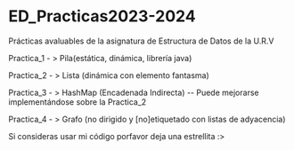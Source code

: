 # ED_Practicas2023-2024
Prácticas avaluables de la asignatura de Estructura de Datos de la U.R.V

Practica_1 - > Pila(estática, dinámica, librería java)

Practica_2 - > Lista (dinámica con elemento fantasma)

Practica_3 - > HashMap (Encadenada Indirecta)
  -- Puede mejorarse implementándose sobre la Practica_2

Practica_4 - > Grafo (no dirigido y [no]etiquetado con listas de adyacencia)

Si consideras usar mi código porfavor deja una estrellita :>
